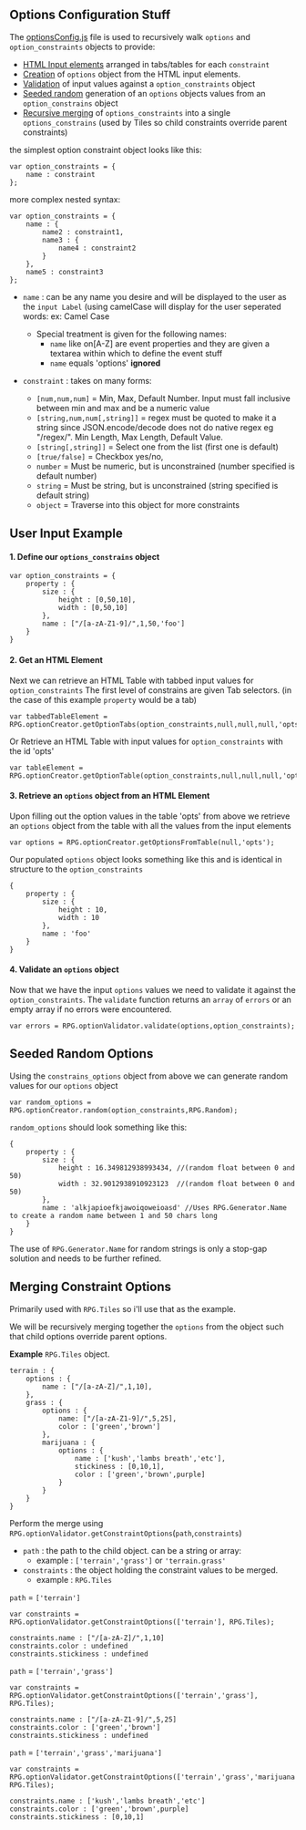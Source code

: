 Options Configuration Stuff
---

The [optionsConfig.js](https://github.com/Probed/RPG/blob/master/common/optionConfig.js) file
is used to recursively walk `options` and `option_constraints` objects to provide:

* [HTML Input elements](#input) arranged in tabs/tables for each `constraint`
* [Creation](#create) of `options` object from the HTML input elements.
* [Validation](#validate) of input values against a `option_constraints` object
* [Seeded random](#random) generation of an `options` objects values from an `option_constrains` object
* [Recursive merging](#merge) of `options_constraints` into a single `options_constrains` (used by Tiles so child constraints override parent constraints)

the simplest option constraint object looks like this:

    var option_constraints = {
        name : constraint
    };

more complex nested syntax:

    var option_constraints = {
        name : {
            name2 : constraint1,
            name3 : {
                name4 : constraint2
            }
        },
        name5 : constraint3
    };

* `name` : can be any name you desire and will be displayed to the user as the `input Label` (using camelCase will display for the user seperated words: ex: Camel Case
    * Special treatment is given for the following names:
        * `name` like on[A-Z]  are event properties and they are given a textarea within which to define the event stuff
        * `name` equals 'options' **ignored**

* `constraint` : takes on many forms:
    * `[num,num,num]` = Min, Max, Default Number.  Input must fall inclusive between min and max and be a numeric value
    * `[string,num,num[,string]]` = regex must be quoted to make it a string since JSON.encode/decode does not do native regex eg "/regex/". Min Length, Max Length, Default Value.
    * `[string[,string]]` = Select one from the list (first one is default)
    * `[true/false]` = Checkbox yes/no,
    * `number` = Must be numeric, but is unconstrained (number specified is default number)
    * `string` = Must be string, but is unconstrained (string specified is default string)
    * `object` = Traverse into this object for more constraints



<a name="input"></a>

## User Input Example

#### 1. Define our `options_constrains` object

    var option_constraints = {
        property : {
            size : {
                height : [0,50,10],
                width : [0,50,10]
            },
            name : ["/[a-zA-Z1-9]/",1,50,'foo']
        }
    }

#### 2. Get an HTML Element

Next we can retrieve an HTML Table with tabbed input values for `option_constraints`
The first level of constrains are given Tab selectors. (in the case of this example `property` would be a tab)

    var tabbedTableElement = RPG.optionCreator.getOptionTabs(option_constraints,null,null,null,'opts');


Or Retrieve an HTML Table with input values for `option_constraints` with the id 'opts'

    var tableElement = RPG.optionCreator.getOptionTable(option_constraints,null,null,null,'opts');

<a name="create"></a>

#### 3. Retrieve an `options` object from an HTML Element

Upon filling out the option values in the table 'opts' from above we retrieve an `options` object from the table with all the values from the input elements

    var options = RPG.optionCreator.getOptionsFromTable(null,'opts');

Our populated `options` object looks something like this and is identical in structure to the `option_constraints`

    {
        property : {
            size : {
                height : 10,
                width : 10
            },
            name : 'foo'
        }
    }

<a name="validate"></a>

#### 4. Validate an `options` object

Now that we have the input `options` values we need to validate it against the `option_constraints`.
The `validate` function returns an `array` of `errors` or an empty array if no errors were encountered.

    var errors = RPG.optionValidator.validate(options,option_constraints);

<a name="random"></a>

## Seeded Random Options

Using the `constrains_options` object from above we can generate random values for our `options` object

    var random_options = RPG.optionCreator.random(option_constraints,RPG.Random);

`random_options` should look something like this:

    {
        property : {
            size : {
                height : 16.349812938993434, //(random float between 0 and 50)
                width : 32.9012938910923123  //(random float between 0 and 50)
            },
            name : 'alkjapioefkjawoiqoweioasd' //Uses RPG.Generator.Name to create a random name between 1 and 50 chars long
        }
    }

The use of `RPG.Generator.Name` for random strings is only a stop-gap solution and needs to be further refined.



<a name="merge"></a>

## Merging Constraint Options

Primarily used with `RPG.Tiles` so i'll use that as the example.

We will be recursively merging together the `options` from the object such that child options override parent options.

**Example** `RPG.Tiles` object.

    terrain : {
        options : {
            name : ["/[a-zA-Z]/",1,10],
        },
        grass : {
            options : {
                name: ["/[a-zA-Z1-9]/",5,25],
                color : ['green','brown']
            },
            marijuana : {
                options : {
                    name : ['kush','lambs breath','etc'],
                    stickiness : [0,10,1],
                    color : ['green','brown',purple]
                }
            }
        }
    }

Perform the merge using `RPG.optionValidator.getConstraintOptions`(`path`,`constraints`)

* `path` : the path to the child object. can be a string or array:
    * example : `['terrain','grass']` or `'terrain.grass'`
* `constraints` : the object holding the constraint values to be merged.
    * example : `RPG.Tiles`

`path` = `['terrain']`

    var constraints = RPG.optionValidator.getConstraintOptions(['terrain'], RPG.Tiles);

    constraints.name : ["/[a-zA-Z]/",1,10]
    constraints.color : undefined
    constraints.stickiness : undefined

`path` = `['terrain','grass']`

    var constraints = RPG.optionValidator.getConstraintOptions(['terrain','grass'], RPG.Tiles);

    constraints.name : ["/[a-zA-Z1-9]/",5,25]
    constraints.color : ['green','brown']
    constraints.stickiness : undefined

`path` = `['terrain','grass','marijuana']`

    var constraints = RPG.optionValidator.getConstraintOptions(['terrain','grass','marijuana'], RPG.Tiles);

    constraints.name : ['kush','lambs breath','etc']
    constraints.color : ['green','brown',purple]
    constraints.stickiness : [0,10,1]
